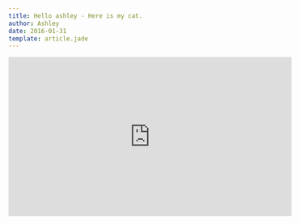 ```yaml
---
title: Hello ashley - Here is my cat.
author: Ashley
date: 2016-01-31
template: article.jade
---
```


<center><iframe style="margin:auto;" width="560" height="315" src="https://www.youtube.com/embed/XtOlcp1mNiw" frameborder="0" allowfullscreen></iframe></center>